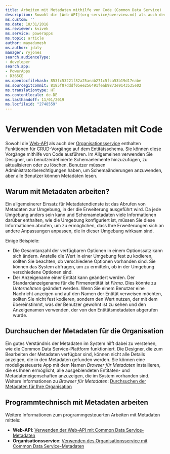 ```yaml
---
title: Arbeiten mit Metadaten mithilfe von Code (Common Data Service) | Microsoft-Dokumentation
description: Sowohl die [Web-API](org-service/overview.md) als auch der [Organisationsservice](webapi/overview.md) enthalten Funktionen für CRUD-Vorgänge auf dem Entitätsschema.
ms.custom: ''
ms.date: 10/31/2018
ms.reviewer: kvivek
ms.service: powerapps
ms.topic: article
author: mayadumesh
ms.author: jdaly
manager: ryjones
search.audienceType:
- developer
search.app:
- PowerApps
- D365CE
ms.openlocfilehash: 853fc53221f82a25aeab271c5fca53b19d17eabe
ms.sourcegitcommit: 8185f87dddf05ee256491feab9873e9143535e02
ms.translationtype: HT
ms.contentlocale: de-DE
ms.lasthandoff: 11/01/2019
ms.locfileid: "2748559"
---
```

# <a name="work-with-metadata-using-code"></a>Verwenden von Metadaten mit Code

Sowohl die [Web-API](org-service/overview.md) als auch der [Organisationsservice](webapi/overview.md) enthalten Funktionen für CRUD-Vorgänge auf dem Entitätsschema. Sie können diese Vorgänge mithilfe von Code ausführen. Im Allgemeinen verwenden Sie Designer, um benutzerdefinierte Schemaelemente hinzuzufügen, zu aktualisieren oder zu löschen. Benutzer müssen Administratorberechtigungen haben, um Schemaänderungen anzuwenden, aber alle Benutzer können Metadaten lesen.

## <a name="why-work-with-metadata"></a>Warum mit Metadaten arbeiten?

Ein allgemeinerer Einsatz für Metadatendienste ist das Abrufen von Metadaten zur Umgebung, in der die Erweiterung ausgeführt wird. Da jede Umgebung anders sein kann und Schemametadaten viele Informationen darüber enthalten, wie die Umgebung konfiguriert ist, müssen Sie diese Informationen abrufen, um zu ermöglichen, dass Ihre Erweiterungen sich an andere Anpassungen anpassen, die in dieser Umgebung wirksam sind.

Einige Beispiele:
- Die Gesamtanzahl der verfügbaren Optionen in einem Optionssatz kann sich ändern. Anstelle die Wert in einer Umgebung fest zu kodieren, sollten Sie beachten, ob verschiedene Optionen vorhanden sind. Sie können das System abfragen, um zu ermitteln, ob in der Umgebung verschiedene Optionen sind.
- Der Anzeigename einer Entität kann geändert werden. Der Standardanzeigename für die Firmenentität ist *Firma*. Dies könnte zu *Unternehmen* geändert werden. Wenn Sie einem Benutzer eine Nachricht anzeigen und auf den Namen der Entität verweisen möchten, sollten Sie nicht fest kodieren, sondern den Wert nutzen, der mit dem übereinstimmt, was der Benutzer gewohnt ist zu sehen und den Anzeigenamen verwenden, der von den Entitätsmetadaten abgerufen wurde.

## <a name="browse-the-metadata-for-your-organization"></a>Durchsuchen der Metadaten für die Organisation

Ein gutes Verständnis der Metadaten im System hilft dabei zu verstehen, wie die Common Data Service-Plattform funktioniert. Die Designer, die zum Bearbeiten der Metadaten verfügbar sind, können nicht alle Details anzeigen, die in den Metadaten gefunden werden. Sie können eine modellgesteuerte App mit dem Namen *Browser für Metadaten* installieren, die es Ihnen ermöglicht, alle ausgeblendeten Entitäten- und Metadateneigenschaften anzuzeigen, die im System vorhanden sind. Weitere Informationen zu *Browser für Metadaten*: [Durchsuchen der Metadaten für Ihre Organisation](browse-your-metadata.md)

## <a name="programmatically-work-with-metadata"></a>Programmtechnisch mit Metadaten arbeiten

Weitere Informationen zum programmgesteuerten Arbeiten mit Metadaten mittels:
- **Web-API**: [Verwenden der Web-API mit Common Data Service-Metadaten](webapi/use-web-api-metadata.md)
- **Organisationsservice**: [Verwenden des Organisationsservice mit Common Data Service-Metadaten](org-service/work-with-metadata.md)
